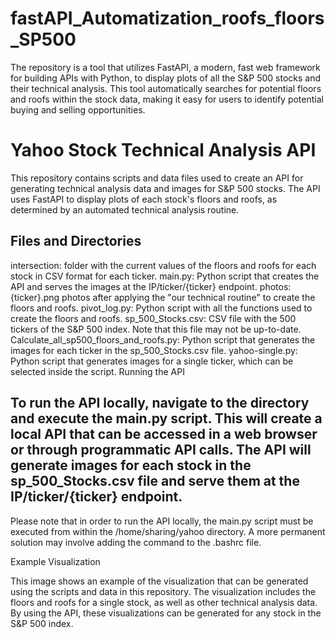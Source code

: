 # fastAPI_Automatization_roofs_floors_SP500
The repository is a tool that utilizes FastAPI, a modern, fast web framework for building APIs with Python, to display plots of all the S&amp;P 500 stocks and their technical analysis. This tool automatically searches for potential floors and roofs within the stock data, making it easy for users to identify potential buying and selling opportunities.

# Yahoo Stock Technical Analysis API
This repository contains scripts and data files used to create an API for generating technical analysis data and images for S&P 500 stocks. The API uses FastAPI to display plots of each stock's floors and roofs, as determined by an automated technical analysis routine.

## Files and Directories
intersection: folder with the current values of the floors and roofs for each stock in CSV format for each ticker.
main.py: Python script that creates the API and serves the images at the IP/ticker/{ticker} endpoint.
photos: {ticker}.png photos after applying the "our technical routine" to create the floors and roofs.
pivot_log.py: Python script with all the functions used to create the floors and roofs.
sp_500_Stocks.csv: CSV file with the 500 tickers of the S&P 500 index. Note that this file may not be up-to-date.
Calculate_all_sp500_floors_and_roofs.py: Python script that generates the images for each ticker in the sp_500_Stocks.csv file.
yahoo-single.py: Python script that generates images for a single ticker, which can be selected inside the script.
Running the API


## To run the API locally, navigate to the directory and execute the main.py script. This will create a local API that can be accessed in a web browser or through programmatic API calls. The API will generate images for each stock in the sp_500_Stocks.csv file and serve them at the IP/ticker/{ticker} endpoint.

Please note that in order to run the API locally, the main.py script must be executed from within the /home/sharing/yahoo directory. A more permanent solution may involve adding the command to the .bashrc file.

Example Visualization

This image shows an example of the visualization that can be generated using the scripts and data in this repository. The visualization includes the floors and roofs for a single stock, as well as other technical analysis data. By using the API, these visualizations can be generated for any stock in the S&P 500 index.
